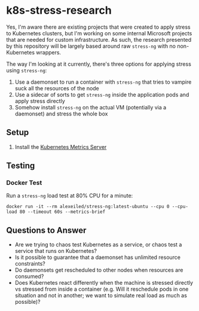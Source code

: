 # k8s-stress-research

Yes, I'm aware there are existing projects that were created to apply stress to Kubernetes clusters, but I'm working on some internal Microsoft projects that are needed for custom infrastructure. As such, the research presented by this repository will be largely based around raw `stress-ng` with no non-Kubernetes wrappers.

The way I'm looking at it currently, there's three options for applying stress using `stress-ng`:
1. Use a daemonset to run a container with `stress-ng` that tries to vampire suck all the resources of the node
1. Use a sidecar of sorts to get `stress-ng` inside the application pods and apply stress directly
1. Somehow install `stress-ng` on the actual VM (potentially via a daemonset) and stress the whole box

## Setup

1. Install the [Kubernetes Metrics Server](https://github.com/kubernetes-sigs/metrics-server#requirements)

## Testing

### Docker Test

Run a `stress-ng` load test at 80% CPU for a minute:

```
docker run -it --rm alexeiled/stress-ng:latest-ubuntu --cpu 0 --cpu-load 80 --timeout 60s --metrics-brief
```

## Questions to Answer

- Are we trying to chaos test Kubernetes as a service, or chaos test a service that runs on Kubernetes?
- Is it possible to guarantee that a daemonset has unlimited resource constraints?
- Do daemonsets get rescheduled to other nodes when resources are consumed?
- Does Kubernetes react differently when the machine is stressed directly vs stressed from inside a container (e.g. Will it reschedule pods in one situation and not in another; we want to simulate real load as much as possible)?
